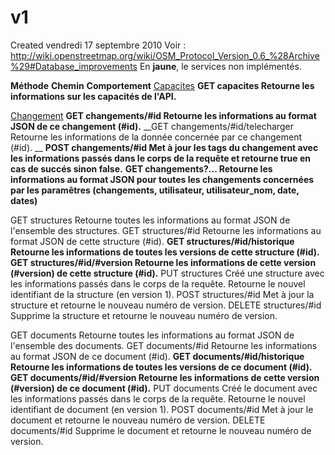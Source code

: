v1
==
Created vendredi 17 septembre 2010
Voir : <http://wiki.openstreetmap.org/wiki/OSM_Protocol_Version_0.6_%28Archive%29#Database_improvements>
En __jaune__, le services non implémentés.

**Méthode**	**Chemin**						**Comportement**
[Capacites](./v1/Capacites.md)
__GET		capacites					Retourne les informations sur les capacités de l'API.__

[Changement](./v1/Changements.md)
__GET		changements/#id				Retourne les informations au format JSON de ce changement (#id).__
__GET		changements/#id/telecharger		Retourne les informations de la donnée concernée par ce changement (#id). __
__POST	changements/#id				Met à jour les tags du changement avec les informations passés dans le corps de la requête et retourne true en cas de succés sinon false.__
__GET		changements?...				Retourne les informations au format JSON pour toutes les changements concernées par les paramêtres (changements, utilisateur, utilisateur_nom, date, dates)__

GET		structures						Retourne toutes les informations au format JSON de l'ensemble des structures.
GET		structures/#id					Retourne les informations au format JSON de cette structure (#id).
__GET		structures/#id/historique			Retourne les informations de toutes les versions de cette structure (#id).__
__GET		structures/#id/#version			Retourne les informations de cette version (#version) de cette structure (#id).__
PUT		structures						Créé une structure avec les informations passés dans le corps de la requête. Retourne le nouvel identifiant de la structure (en version 1).
POST	structures/#id					Met à jour la structure et retourne le nouveau numéro de version.
DELETE	structures/#id					Supprime la structure et retourne le nouveau numéro de version.

GET		documents					Retourne toutes les informations au format JSON de l'ensemble des documents.
GET		documents/#id					Retourne les informations au format JSON de ce document (#id).
__GET		documents/#id/historique		Retourne les informations de toutes les versions de ce document (#id).__
__GET		documents/#id/#version			Retourne les informations de cette version (#version) de ce document (#id).__
PUT		documents					Créé le document avec les informations passés dans le corps de la requête. Retourne le nouvel identifiant de document (en version 1).
POST	documents/#id					Met à jour le document et retourne le nouveau numéro de version.
DELETE	documents/#id					Supprime le document et retourne le nouveau numéro de version.
